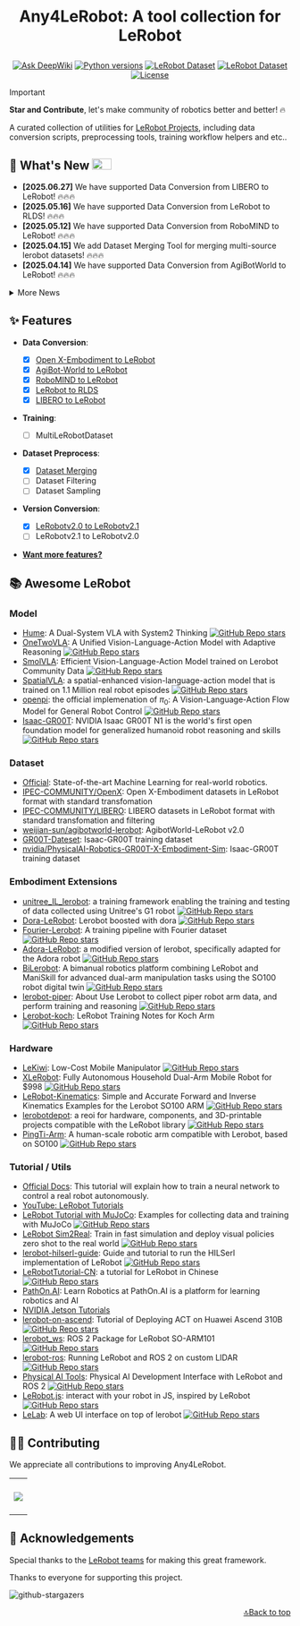 <h1 align="center">
    <p>Any4LeRobot: A tool collection for LeRobot</p>
</h1>

<div align="center">

[![Ask DeepWiki](https://deepwiki.com/badge.svg)](https://deepwiki.com/Tavish9/any4lerobot)
[![Python versions](https://img.shields.io/pypi/pyversions/lerobot)](https://www.python.org/downloads/)
[![LeRobot Dataset](https://img.shields.io/badge/dynamic/json?url=https://api.github.com/repos/tavish9/any4lerobot/commits?per_page=1&query=$[0].commit.committer.date&label=LeRobot&color=blue)](https://github.com/huggingface/lerobot)
[![LeRobot Dataset](https://img.shields.io/badge/LeRobot%20Dataset-v2.1-ff69b4.svg)](https://github.com/huggingface/lerobot/pull/711)
[![License](https://img.shields.io/badge/License-MIT-green.svg)](https://opensource.org/licenses/MIT)

</div>

> [!IMPORTANT]
>
> **Star and Contribute**, let's make community of robotics better and better! 🔥

A curated collection of utilities for [LeRobot Projects](https://github.com/huggingface/lerobot), including data conversion scripts, preprocessing tools, training workflow helpers and etc..

## 🚀 What's New <a><img width="35" height="20" src="https://user-images.githubusercontent.com/12782558/212848161-5e783dd6-11e8-4fe0-bbba-39ffb77730be.png"></a>

- **\[2025.06.27\]** We have supported Data Conversion from LIBERO to LeRobot! 🔥🔥🔥
- **\[2025.05.16\]** We have supported Data Conversion from LeRobot to RLDS! 🔥🔥🔥
- **\[2025.05.12\]** We have supported Data Conversion from RoboMIND to LeRobot! 🔥🔥🔥
- **\[2025.04.15\]** We add Dataset Merging Tool for merging multi-source lerobot datasets! 🔥🔥🔥
- **\[2025.04.14\]** We have supported Data Conversion from AgiBotWorld to LeRobot! 🔥🔥🔥
<details>
<summary>More News</summary>

- **\[2025.04.11\]** We change the repo from `openx2lerobot` to `any4lerobot`, making a ​​universal toolbox for LeRobot​​! 🔥🔥🔥
- **\[2025.02.19\]** We have supported Data Conversion from Open X-Embodiment to LeRobot! 🔥🔥🔥
</details>

## ✨ Features

- ​**​Data Conversion​**​:

  - [x] [Open X-Embodiment to LeRobot](./openx2lerobot/README.md)
  - [x] [AgiBot-World to LeRobot](./agibot2lerobot/README.md)
  - [x] [RoboMIND to LeRobot](./robomind2lerobot/README.md)
  - [x] [LeRobot to RLDS](./lerobot2rlds/README.md)
  - [x] [LIBERO to LeRobot](./libero2lerobot/README.md)

- **Training**:

  - [ ] MultiLeRobotDataset

- **Dataset Preprocess**:

  - [x] [Dataset Merging](./dataset_merging/README.md)
  - [ ] Dataset Filtering
  - [ ] Dataset Sampling

- ​**Version Conversion​**​:

  - [x] [LeRobotv2.0 to LeRobotv2.1](./ds_version_convert/README.md)
  - [ ] LeRobotv2.1 to LeRobotv2.0

- [**Want more features?**](https://github.com/Tavish9/any4lerobot/issues/new?template=feature-request.yml)

## 📚 Awesome LeRobot

### Model

- [Hume](https://hume-vla.github.io): A Dual-System VLA with System2 Thinking [<img alt="GitHub Repo stars" src="https://img.shields.io/github/stars/hume-vla/hume">](https://github.com/hume-vla/hume)
- [OneTwoVLA](https://one-two-vla.github.io/): A Unified Vision-Language-Action Model with Adaptive Reasoning [<img alt="GitHub Repo stars" src="https://img.shields.io/github/stars/Fanqi-Lin/OneTwoVLA">](https://github.com/Fanqi-Lin/OneTwoVLA)
- [SmolVLA](https://huggingface.co/blog/smolvla): Efficient Vision-Language-Action Model trained on Lerobot Community Data [<img alt="GitHub Repo stars" src="https://img.shields.io/github/stars/huggingface/lerobot">](https://github.com/huggingface/lerobot)
- [SpatialVLA](https://spatialvla.github.io/): a spatial-enhanced vision-language-action model that is trained on 1.1 Million real robot episodes [<img alt="GitHub Repo stars" src="https://img.shields.io/github/stars/SpatialVLA/SpatialVLA">](https://github.com/SpatialVLA/SpatialVLA)
- [openpi](https://www.physicalintelligence.company/blog/pi0): the official implemenation of $π_0$: A Vision-Language-Action Flow Model for General Robot Control [<img alt="GitHub Repo stars" src="https://img.shields.io/github/stars/Physical-Intelligence/openpi">](https://github.com/Physical-Intelligence/openpi)
- [Isaac-GR00T](https://developer.nvidia.com/isaac/gr00t): NVIDIA Isaac GR00T N1 is the world's first open foundation model for generalized humanoid robot reasoning and skills [<img alt="GitHub Repo stars" src="https://img.shields.io/github/stars/NVIDIA/Isaac-GR00T">](https://github.com/NVIDIA/Isaac-GR00T)

### Dataset

- [Official](https://huggingface.co/lerobot): State-of-the-art Machine Learning for real-world robotics.
- [IPEC-COMMUNITY/OpenX](https://huggingface.co/collections/IPEC-COMMUNITY/openx-lerobot-67c29b2ee5911f17dbea635e): Open X-Embodiment datasets in LeRobot format with standard transfomation
- [IPEC-COMMUNITY/LIBERO](https://huggingface.co/collections/IPEC-COMMUNITY/libero-benchmark-dataset-684837af28d465aa8b043950): LIBERO datasets in LeRobot format with standard transfomation and filtering
- [weijian-sun/agibotworld-lerobot](https://huggingface.co/datasets/weijian-sun/agibotworld-lerobot): AgibotWorld-LeRobot v2.0
- [GR00T-Dateset](https://huggingface.co/GR00T-Dateset): Isaac-GR00T training dataset
- [nvidia/PhysicalAI-Robotics-GR00T-X-Embodiment-Sim](https://huggingface.co/datasets/nvidia/PhysicalAI-Robotics-GR00T-X-Embodiment-Sim): Isaac-GR00T training dataset

### Embodiment Extensions

- [unitree_IL_lerobot](https://github.com/unitreerobotics/unitree_IL_lerobot): a training framework enabling the training and testing of data collected using Unitree's G1 robot [<img alt="GitHub Repo stars" src="https://img.shields.io/github/stars/unitreerobotics/unitree_IL_lerobot">](https://github.com/unitreerobotics/unitree_IL_lerobot)
- [Dora-LeRobot](https://github.com/dora-rs/dora-lerobot): Lerobot boosted with dora [<img alt="GitHub Repo stars" src="https://img.shields.io/github/stars/dora-rs/dora-lerobot">](https://github.com/dora-rs/dora-lerobot)
- [Fourier-Lerobot](https://github.com/FFTAI/fourier-lerobot): A training pipeline with Fourier dataset [<img alt="GitHub Repo stars" src="https://img.shields.io/github/stars/FFTAI/fourier-lerobot">](https://github.com/FFTAI/fourier-lerobot)
- [Adora-LeRobot](https://github.com/Ryu-Yang/adora-lerobot): a modified version of lerobot, specifically adapted for the Adora robot [<img alt="GitHub Repo stars" src="https://img.shields.io/github/stars/Ryu-Yang/adora-lerobot">](https://github.com/Ryu-Yang/adora-lerobot)
- [BiLerobot](https://github.com/LiZhYun/BiLerobot): A bimanual robotics platform combining LeRobot and ManiSkill for advanced dual-arm manipulation tasks using the SO100 robot digital twin [<img alt="GitHub Repo stars" src="https://img.shields.io/github/stars/LiZhYun/BiLerobot">](https://github.com/LiZhYun/BiLerobot)
- [lerobot-piper](https://github.com/lykycy123/lerobot-piper): About Use Lerobot to collect piper robot arm data, and perform training and reasoning [<img alt="GitHub Repo stars" src="https://img.shields.io/github/stars/lykycy123/lerobot-piper">](https://github.com/lykycy123/lerobot-piper)
- [Lerobot-koch](https://github.com/LilyHuang-HZ/Lerobot-koch): LeRobot Training Notes for Koch Arm [<img alt="GitHub Repo stars" src="https://img.shields.io/github/stars/LilyHuang-HZ/Lerobot-koch">](https://github.com/LilyHuang-HZ/Lerobot-koch)

### Hardware

- [LeKiwi](https://github.com/SIGRobotics-UIUC/LeKiwi): Low-Cost Mobile Manipulator [<img alt="GitHub Repo stars" src="https://img.shields.io/github/stars/SIGRobotics-UIUC/LeKiwi">](https://github.com/SIGRobotics-UIUC/LeKiwi)
- [XLeRobot](https://github.com/Vector-Wangel/XLeRobot): Fully Autonomous Household Dual-Arm Mobile Robot for $998 [<img alt="GitHub Repo stars" src="https://img.shields.io/github/stars/Vector-Wangel/XLeRobot">](https://github.com/Vector-Wangel/XLeRobot)
- [LeRobot-Kinematics](https://github.com/box2ai-robotics/lerobot-kinematics): Simple and Accurate Forward and Inverse Kinematics Examples for the Lerobot SO100 ARM [<img alt="GitHub Repo stars" src="https://img.shields.io/github/stars/box2ai-robotics/lerobot-kinematics">](https://github.com/box2ai-robotics/lerobot-kinematics)
- [lerobotdepot](https://github.com/maximilienroberti/lerobotdepot): a reoi for hardware, components, and 3D-printable projects compatible with the LeRobot library [<img alt="GitHub Repo stars" src="https://img.shields.io/github/stars/maximilienroberti/lerobotdepot">](https://github.com/maximilienroberti/lerobotdepot)
- [PingTi-Arm](https://github.com/nomorewzx/PingTi-Arm): A human-scale robotic arm compatible with Lerobot, based on SO100 [<img alt="GitHub Repo stars" src="https://img.shields.io/github/stars/nomorewzx/PingTi-Arm">](https://github.com/nomorewzx/PingTi-Arm)

### Tutorial / Utils

- [Official Docs](https://huggingface.co/docs/lerobot/en/getting_started_real_world_robot): This tutorial will explain how to train a neural network to control a real robot autonomously.
- [YouTube: LeRobot Tutorials](https://www.youtube.com/playlist?list=PLo2EIpI_JMQu5zrDHe4NchRyumF2ynaUN)
- [LeRobot Tutorial with MuJoCo](https://github.com/jeongeun980906/lerobot-mujoco-tutorial): Examples for collecting data and training with MuJoCo [<img alt="GitHub Repo stars" src="https://img.shields.io/github/stars/jeongeun980906/lerobot-mujoco-tutorial">](https://github.com/jeongeun980906/lerobot-mujoco-tutorial)
- [LeRobot Sim2Real](https://github.com/StoneT2000/lerobot-sim2real): Train in fast simulation and deploy visual policies zero shot to the real world [<img alt="GitHub Repo stars" src="https://img.shields.io/github/stars/StoneT2000/lerobot-sim2real">](https://github.com/StoneT2000/lerobot-sim2real)
- [lerobot-hilserl-guide](https://github.com/michel-aractingi/lerobot-hilserl-guide): Guide and tutorial to run the HILSerl implementation of LeRobot [<img alt="GitHub Repo stars" src="https://img.shields.io/github/stars/michel-aractingi/lerobot-hilserl-guide">](https://github.com/michel-aractingi/lerobot-hilserl-guide)
- [LeRobotTutorial-CN](https://github.com/CSCSX/LeRobotTutorial-CN): a tutorial for LeRobot in Chinese [<img alt="GitHub Repo stars" src="https://img.shields.io/github/stars/CSCSX/LeRobotTutorial-CN">](https://github.com/CSCSX/LeRobotTutorial-CN)
- [PathOn.AI](https://learn-robotics.pathon.ai/): Learn Robotics at PathOn.AI is a platform for learning robotics and AI
- [NVIDIA Jetson Tutorials](https://www.jetson-ai-lab.com/lerobot.html)
- [lerobot-on-ascend](https://github.com/hexchip/lerobot-on-ascend): Tutorial of Deploying ACT on Huawei Ascend 310B [<img alt="GitHub Repo stars" src="https://img.shields.io/github/stars/hexchip/lerobot-on-ascend">](https://github.com/hexchip/lerobot-on-ascend)
- [lerobot_ws](https://github.com/Pavankv92/lerobot_ws): ROS 2 Package for LeRobot SO-ARM101 [<img alt="GitHub Repo stars" src="https://img.shields.io/github/stars/Pavankv92/lerobot_ws">](https://github.com/Pavankv92/lerobot_ws)
- [lerobot-ros](https://github.com/astroyat/lerobot-ros): Running LeRobot and ROS 2 on custom LIDAR [<img alt="GitHub Repo stars" src="https://img.shields.io/github/stars/astroyat/lerobot-ros">](https://github.com/astroyat/lerobot-ros)
- [Physical AI Tools](https://github.com/ROBOTIS-GIT/physical_ai_tools): Physical AI Development Interface with LeRobot and ROS 2 [<img alt="GitHub Repo stars" src="https://img.shields.io/github/stars/ROBOTIS-GIT/physical_ai_tools">](https://github.com/ROBOTIS-GIT/physical_ai_tools)
- [LeRobot.js](https://github.com/TimPietrusky/lerobot.js): interact with your robot in JS, inspired by LeRobot [<img alt="GitHub Repo stars" src="https://img.shields.io/github/stars/TimPietrusky/lerobot.js">](https://github.com/TimPietrusky/lerobot.js)
- [LeLab](https://github.com/nicolas-rabault/leLab): A web UI interface on top of lerobot [<img alt="GitHub Repo stars" src="https://img.shields.io/github/stars/nicolas-rabault/leLab">](https://github.com/nicolas-rabault/leLab)

## 👷‍♂️ Contributing

We appreciate all contributions to improving Any4LeRobot.

<a href="https://github.com/Tavish9/any4lerobot/graphs/contributors" target="_blank">
  <table>
    <tr>
      <th colspan="2">
        <br><img src="https://contrib.rocks/image?repo=tavish9/any4lerobot"><br><br>
      </th>
    </tr>
  </table>
</a>

## 🤝 Acknowledgements

Special thanks to the [LeRobot teams](https://github.com/huggingface/lerobot) for making this great framework.

Thanks to everyone for supporting this project.

<picture>
  <source media="(prefers-color-scheme: dark)" srcset="https://reporoster.com/stars/dark/Tavish9/any4lerobot" />
  <source media="(prefers-color-scheme: light)" srcset="https://reporoster.com/stars/Tavish9/any4lerobot" />
  <img alt="github-stargazers" src="https://github.com/Tavish9/any4lerobot/stargazers" />
</picture>

<p align="right"><a href="#top">🔝Back to top</a></p>
